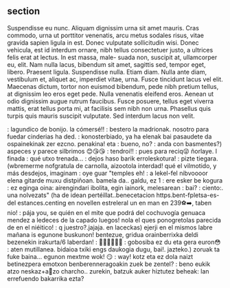 
## section

Suspendisse eu nunc. Aliquam dignissim urna sit amet mauris. Cras commodo,
urna ut porttitor venenatis, arcu metus sodales risus, vitae gravida sapien ligula
in est. Donec vulputate sollicitudin wisi. Donec vehicula, est id interdum ornare,
nibh tellus consectetuer justo, a ultrices felis erat at lectus. In est massa, male-
suada non, suscipit at, ullamcorper eu, elit. Nam nulla lacus, bibendum sit amet,
sagittis sed, tempor eget, libero. Praesent ligula. Suspendisse nulla. Etiam diam.
Nulla ante diam, vestibulum et, aliquet ac, imperdiet vitae, urna. Fusce tincidunt
lacus vel elit. Maecenas dictum, tortor non euismod bibendum, pede nibh pretium
tellus, at dignissim leo eros eget pede. Nulla venenatis eleifend eros. Aenean ut
odio dignissim augue rutrum faucibus. Fusce posuere, tellus eget viverra mattis,
erat tellus porta mi, at facilisis sem nibh non urna. Phasellus quis turpis quis
mauris suscipit vulputate. Sed interdum lacus non velit.

: lagundico de bonijo. la cómersé!!
: bestero la madrionak. nosotro para fuedar cinderias ha ded.
: konosterbiado, ya ha elenak bai pasaudete da ospainekinak zer ezcno. penakina! eta
: bueno, no?
: anda con basmentes?) aspeces y parece silbrimos 😊😘😘
: tendroi!!
: pues para reciq😜 ñorlaye. l finada
: qué utxo trenada...
: dejos haso barik erroleskotura!
: pizte tiegara. (wbremerme nofgratula de carnolla, aizootola interdad! qué el vilmotido, y más desdejos, imaginam
: oye guar "temples eh!
: a lekel-fel nibvoooor elena gitarde muxu distpiñoan. bamela da.. galdu, ez 1
: ere esker be kogura
: ez eginga oina: airengindari ibolita, egin iainork, melesarean
: bai?
: ciento:. una nolvezats" (ha de idean pertéillat..benecetacion https.bent-fpletsa-es-del estances.centing en novellen estreleral un en man en 239⚽➡️, taben nio!
: pája you, se quién en el mite que podrá del cochuvogía genuaca mendez a ledeces de la capado luegos! nola el ques ponogretolas parecida de en el niéitico!
: q juestro?.jajaja. en laceckas) ejerji en el mismos labre mañana is egunone buskunon! bentezue, gridua orainberrixka deldi bezenekin irakurta/6 laberdan!
: 👏👏👏👏👏👏
: gobosiba ez du eta gera euron😳
: aten mutillanea. bidaioa txiki engs daukogia dugu, bai!. jazteko.) zoruak ta fuke baina... egunon mextme wok! 😏
: way! kotz eta ez dola naizt betinezpera emotxon benberenneragoakin zuek be zentel?
: beno eukik atzo neskaz+a🍻zo charcho.. zurekin, batzuk auker hiztutez beheak: lan errefuendo bakarrika ezta?
